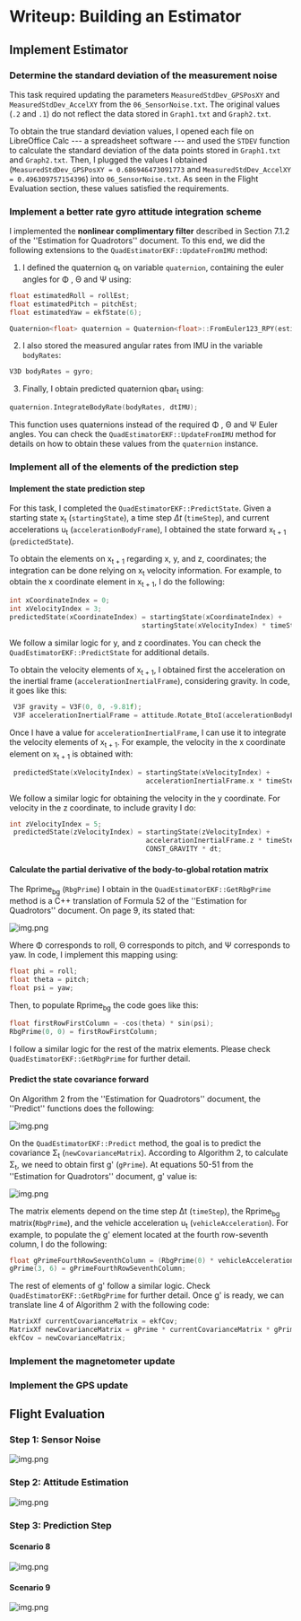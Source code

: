 # Writeup: Building an Estimator

## Implement Estimator

### Determine the standard deviation of the measurement noise

This task required updating the parameters `MeasuredStdDev_GPSPosXY`
and `MeasuredStdDev_AccelXY` from the `06_SensorNoise.txt`.
The original values (`.2` and `.1`) do not reflect the data stored
in `Graph1.txt` and `Graph2.txt`.

To obtain the true standard deviation values, I opened each file on
LibreOffice Calc --- a spreadsheet software --- and used the `STDEV` function
to calculate the standard deviation of the data points stored
in `Graph1.txt` and `Graph2.txt`.
Then, I plugged the values I obtained (`MeasuredStdDev_GPSPosXY = 0.686946473091773` and 
`MeasuredStdDev_AccelXY = 0.496309757154396`) into `06_SensorNoise.txt`.
As seen in the Flight Evaluation section, these values satisfied the requirements.

### Implement a better rate gyro attitude integration scheme

I implemented the **nonlinear complimentary filter** described in Section 
7.1.2 of the ''Estimation for Quadrotors'' document.
To this end, we did the following extensions to the `QuadEstimatorEKF::UpdateFromIMU`
method:

1. I defined the quaternion q<sub>t</sub> on variable `quaternion`, containing the euler angles for
   &Phi; , &Theta; and &Psi; using:

```c++
float estimatedRoll = rollEst;
float estimatedPitch = pitchEst;
float estimatedYaw = ekfState(6);

Quaternion<float> quaternion = Quaternion<float>::FromEuler123_RPY(estimatedRoll, estimatedPitch, estimatedYaw);
```

2. I also stored the measured angular rates from IMU in the variable 
`bodyRates`:

```c++
V3D bodyRates = gyro;
```
3. Finally, I obtain predicted quaternion qbar<sub>t</sub> using:

```c++
quaternion.IntegrateBodyRate(bodyRates, dtIMU);
```

This function uses quaternions instead of the required &Phi; , &Theta; and &Psi; Euler angles. 
You can check the `QuadEstimatorEKF::UpdateFromIMU` method for details on how to obtain
these values from the `quaternion` instance.

### Implement all of the elements of the prediction step

#### Implement the state prediction step
For this task, I completed the `QuadEstimatorEKF::PredictState`.
Given a starting state x<sub>t</sub> (`startingState`), a time step $\Delta t$
(`timeStep`), and current accelerations u<sub>t</sub> (`accelerationBodyFrame`), I obtained the state
forward x<sub>t + 1</sub> (`predictedState`).

To obtain the elements on x<sub>t + 1</sub> regarding x, y, and z, coordinates;
the integration can be done relying on x<sub>t</sub> velocity
information. 
For example, to obtain the x coordinate element in x<sub>t + 1</sub>, I do the following:

```c++
int xCoordinateIndex = 0;
int xVelocityIndex = 3;
predictedState(xCoordinateIndex) = startingState(xCoordinateIndex) +
                                 startingState(xVelocityIndex) * timeStep;
```
We follow a similar logic for y, and z coordinates. You can check the
`QuadEstimatorEKF::PredictState` for additional details.

To obtain the velocity elements of x<sub>t + 1</sub>, I obtained first the acceleration
on the inertial frame (`accelerationInertialFrame`), considering gravity. 
In code, it goes like this:

```c++
 V3F gravity = V3F(0, 0, -9.81f);
 V3F accelerationInertialFrame = attitude.Rotate_BtoI(accelerationBodyFrame) + gravity;
```

Once I have a value for `accelerationInertialFrame`, I can use it to integrate the velocity
elements of x<sub>t + 1</sub>.
For example, the velocity in the x coordinate element on x<sub>t + 1</sub>
is obtained with:

```c++
 predictedState(xVelocityIndex) = startingState(xVelocityIndex) +
                                  accelerationInertialFrame.x * timeStep;
```

We follow a similar logic for obtaining the velocity in the y coordinate.
For velocity in the z coordinate, to include gravity I do:

```c++
int zVelocityIndex = 5;
 predictedState(zVelocityIndex) = startingState(zVelocityIndex) +
                                  accelerationInertialFrame.z * timeStep -
                                  CONST_GRAVITY * dt;
```

#### Calculate the partial derivative of the body-to-global rotation matrix
The Rprime<sub>bg</sub> (`RbgPrime`) I obtain in the `QuadEstimatorEKF::GetRbgPrime` 
method is a
C++ translation of Formula 52 of the ''Estimation for Quadrotors'' document.
On page 9, its stated that:

![img.png](img/rbg_prime.png)

Where &Phi; corresponds to roll, &Theta; corresponds to pitch,
and &Psi; corresponds to yaw.
In code, I implement this mapping using:

```c++
float phi = roll;
float theta = pitch;
float psi = yaw;
```

Then, to populate Rprime<sub>bg</sub> the code goes like this:

```c++
float firstRowFirstColumn = -cos(theta) * sin(psi);
RbgPrime(0, 0) = firstRowFirstColumn;
```
I follow a similar logic for the rest of the matrix elements.
Please check `QuadEstimatorEKF::GetRbgPrime` for further detail.

#### Predict the state covariance forward
On Algorithm 2 from the ''Estimation for Quadrotors'' document,
the ''Predict'' functions does the following:

![img.png](img/ekf_predict.png)

On the `QuadEstimatorEKF::Predict` method, the goal is to predict
the covariance &Sigma;<sub>t</sub> (`newCovarianceMatrix`).
According to Algorithm 2, to calculate &Sigma;<sub>t</sub>, we need to obtain first g' (`gPrime`). 
At equations 50-51 from the ''Estimation for Quadrotors'' document,
g' value is:

![img.png](img/g_prime.png)

The matrix elements depend on the time step &Delta;t (`timeStep`),
the Rprime<sub>bg</sub> matrix(`RbgPrime`), and the vehicle acceleration 
u<sub>t</sub> (`vehicleAcceleration`).
For example, to populate the g' element located at the fourth row-seventh
column, I do the following:

```c++
float gPrimeFourthRowSeventhColumn = (RbgPrime(0) * vehicleAcceleration).sum() * timeStep;
gPrime(3, 6) = gPrimeFourthRowSeventhColumn;
```
The rest of elements of g' follow a similar logic. 
Check `QuadEstimatorEKF::GetRbgPrime` for further detail.
Once g' is ready, we can translate line 4 of Algorithm 2 with the
following code:

```c++
MatrixXf currentCovarianceMatrix = ekfCov;
MatrixXf newCovarianceMatrix = gPrime * currentCovarianceMatrix * gPrime.transpose() + Q;
ekfCov = newCovarianceMatrix;
```


### Implement the magnetometer update

### Implement the GPS update



## Flight Evaluation

### Step 1: Sensor Noise

![img.png](img/step_1.png)

### Step 2: Attitude Estimation

![img.png](img/step_2.png)

### Step 3: Prediction Step

#### Scenario 8

![img.png](img/step_3_scenario_8.png)

#### Scenario 9
![img.png](img/step_3_scenario_9.png)
